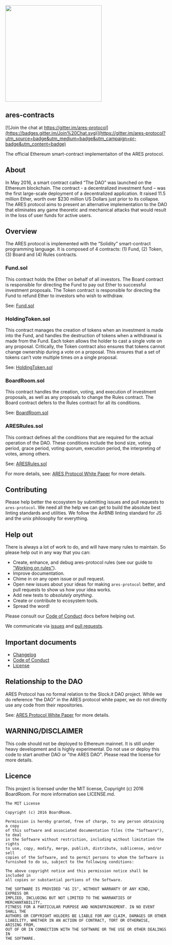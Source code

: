 <img src="http://ares.sh/assets/img/aresprotocol-black-transparent-cropped.png" width="300" />

<br />

## ares-contracts

[![Join the chat at https://gitter.im/ares-protocol](https://badges.gitter.im/Join%20Chat.svg)](https://gitter.im/ares-protocol?utm_source=badge&utm_medium=badge&utm_campaign=pr-badge&utm_content=badge)

The official Ethereum smart-contract implementaiton of the ARES protocol.

## About

In May 2016, a smart contract called “The DAO” was launched on the Ethereum blockchain.  The contract - a decentralized investment fund – was the first large-scale deployment of a decentralized application. It raised 11.5 million Ether, worth over $230 million US Dollars just prior to its collapse.  The ARES protocol aims to present an alternative implementation to the DAO that eliminates any game theoretic and mechanical attacks that would result in the loss of user funds for active users.

## Overview

The ARES protocol is implemented with the “Solidity” smart-contract programming language. It is composed of 4 contracts: (1) Fund, (2) Token, (3) Board and (4) Rules contracts.

### Fund.sol
This contract holds the Ether on behalf of all investors.  The Board contract is responsible for directing the Fund to pay out Ether to successful investment proposals.  The Token contract is responsible for directing the Fund to refund Ether to investors who wish to withdraw.

See: [Fund.sol](contracts/Fund.sol)

### HoldingToken.sol
This contract manages the creation of tokens when an investment is made into the Fund, and handles the destruction of tokens when a withdrawal is made from the Fund.  Each token allows the holder to cast a single vote on any proposal. Critically, the Token contract also ensures that tokens cannot change ownership during a vote on a proposal.  This ensures that a set of tokens can’t vote multiple times on a single proposal.

See: [HoldingToken.sol](contracts/HoldingToken.sol)

### BoardRoom.sol
This contract handles the creation, voting, and execution of investment proposals, as well as any proposals to change the Rules contract.  The Board contract defers to the Rules contract for all its conditions.

See: [BoardRoom.sol](contracts/BoardRoom.sol)

### ARESRules.sol
This contract defines all the conditions that are required for the actual operation of the DAO.  These conditions include the bond size, voting period, grace period, voting quorum, execution period, the interpreting of votes, among others.

See: [ARESRules.sol](contracts/ARESRules.sol)

For more details, see: [ARES Protocol White Paper](http://ares.sh/white-paper) for more details.

## Contributing

Please help better the ecosystem by submitting issues and pull requests to `ares-protocol`. We need all the help we can get to build the absolute best linting standards and utilities. We follow the AirBNB linting standard for JS and the unix philosophy for everything.

## Help out

There is always a lot of work to do, and will have many rules to maintain. So please help out in any way that you can:

- Create, enhance, and debug ares-protocol rules (see our guide to ["Working on rules"](./.github/CONTRIBUTING.md)).
- Improve documentation.
- Chime in on any open issue or pull request.
- Open new issues about your ideas for making `ares-protocol` better, and pull requests to show us how your idea works.
- Add new tests to *absolutely anything*.
- Create or contribute to ecosystem tools.
- Spread the word!

Please consult our [Code of Conduct](CODE_OF_CONDUCT.md) docs before helping out.

We communicate via [issues](https://github.com/ares-protocol/ares-protocol/issues) and [pull requests](https://github.com/ares-protocol/ares-protocol/pulls).

## Important documents

- [Changelog](CHANGELOG.md)
- [Code of Conduct](CODE_OF_CONDUCT.md)
- [License](https://raw.githubusercontent.com/ares-protocol/ares-protocol/master/LICENSE)

## Relationship to the DAO

ARES Protocol has no formal relation to the Slock.it DAO project. While we do reference "the DAO" in the ARES protocol white paper, we do not directly use any code from their repositories.

See: [ARES Protocol White Paper](http://ares.sh/white-paper) for more details.

## WARNING/DISCLAIMER

This code should not be deployed to Ethereum mainnet. It is still under heavy development and is highly experimental. Do not use or deploy this code to start another DAO or "the ARES DAO". Please read the license for more details.

## Licence

This project is licensed under the MIT license, Copyright (c) 2016 BoardRoom. For more information see LICENSE.md.

```
The MIT License

Copyright (c) 2016 BoardRoom.

Permission is hereby granted, free of charge, to any person obtaining a copy
of this software and associated documentation files (the "Software"), to deal
in the Software without restriction, including without limitation the rights
to use, copy, modify, merge, publish, distribute, sublicense, and/or sell
copies of the Software, and to permit persons to whom the Software is
furnished to do so, subject to the following conditions:

The above copyright notice and this permission notice shall be included in
all copies or substantial portions of the Software.

THE SOFTWARE IS PROVIDED "AS IS", WITHOUT WARRANTY OF ANY KIND, EXPRESS OR
IMPLIED, INCLUDING BUT NOT LIMITED TO THE WARRANTIES OF MERCHANTABILITY,
FITNESS FOR A PARTICULAR PURPOSE AND NONINFRINGEMENT. IN NO EVENT SHALL THE
AUTHORS OR COPYRIGHT HOLDERS BE LIABLE FOR ANY CLAIM, DAMAGES OR OTHER
LIABILITY, WHETHER IN AN ACTION OF CONTRACT, TORT OR OTHERWISE, ARISING FROM,
OUT OF OR IN CONNECTION WITH THE SOFTWARE OR THE USE OR OTHER DEALINGS IN
THE SOFTWARE.
```
